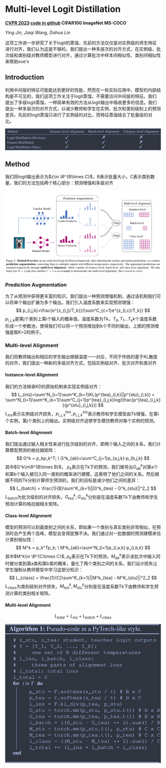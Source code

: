 # Multi-level Logit Distillation

**[CVPR 2023](https://openaccess.thecvf.com/content/CVPR2023/html/Jin_Multi-Level_Logit_Distillation_CVPR_2023_paper.html)	[code in github](https://github.com/Jin-Ying/Multi-Level-Logit-Distillation)	CIFAR100  ImageNet  MS-COCO**

*Ying Jin, Jiaqi Wang, Dahua Lin*

这项工作进一步研究了关于logit的蒸馏，先前的方法仅仅是对实例级的师生特征进行对齐，我们认为这是不够的，我们提出一种多层次的对齐方式，在实例级、批次级和类别级对教师模型进行对齐，通过计算批次中样本间相似性、类别间相似性来帮助xue's

## Introduction 

利用中间层的特征可能能达到更好的性能，然而在一些实际应用中，模型的内部结构是不可见的，我们这项工作关注于logit蒸馏，不需要访问中间层的特征。我们提出了多级logit蒸馏，一种简单有效的方法从logit输出中吸收更多的信息。我们提出一种多层次的对齐方式，以减少教师和学生在实例、批次和类别级别上的预测差异。先前的logit蒸馏只进行了实例级的对比，而特征蒸馏结合了批量级的对比。

![image-20240403101531471](imgs/image-20240403101531471.png)

## Method

我们将logit输出表示为$z\in \R^{B\times C}$，B表示批量大小，C表示类别数量，我们的方法包括两个核心部分：预测增强和多层对齐

![image-20240403103113908](imgs/image-20240403103113908.png)

### Prediction Augmentation

为了从预测中获得更丰富的知识，我们提出一种预测增强机制，通过该机制我们可以将单个输出扩展为多个输出。我们引入温度系数来实现预测增强：
$$
p_{i,j,k}=\frac{e^{z_{i,j}/T_k}}{\sum^C_{c=1}e^{z_{i,c}/T_k}}
$$
$p_{i,j,k}$是第j个类别上第i个输入的概率值，温度系数为Tk，$T_0,T_1...T_k$k个温度系数形成一个参数池，使得我们可以将一个预测增加到k个不同的输出，上图的预测增强是取K=2的例子。

### Multi-level Alignment

我们将教师输出和相应的学生输出根据温度一一对应，不同于传统的基于KL散度的对齐，我们提出一种新的多级对齐方式，包括实例级对齐、批次对齐和类对齐

#### Instance-level Alignment

我们的方法继承KD的原始机制来实现实例级对齐：
$$
L_{ins}=\sum^N_{i=1}\sum^K_{k=1}KL(p^{tea}_{i,k}||p^{stu}_{i,k}) = \sum^N_{i=1}\sum^K_{k=1}\sum^C_{j=1}p^{tea}_{i,j,k}log(\frac{p^{tea}_{i,j,k}}{p^{stu}_{i,j,k}})
$$
$L_{ins}$表示实例级对齐损失，$p^{tea}_{i,j,k}, p^{stu}_{i,j,k}$表示教师和学生模型由Tk增强，在第i个实例，第j个类别上的输出。实例级对齐迫使学生模仿教师对每个实例的预测。

#### Batch-level Alignment

我们提出通过输入相关性来进行批次级别的对齐，即两个输入之间的关系，我们计算模型预测的格拉姆矩阵：
$$
G^k = p_kp_k^T; \ G^k_{ab}=\sum^C_{j=1}p_{a,j,k}·p_{b,j,k}
$$
其中$G^k\in\R^{B\times B}$， $p_k$表示在Tk下的预测，我们推导出$G^k_{ab}$对第a个和第b个输入被归入同一类别的概率进行建模，这表明了他们之间的关系。然后根据不同的Tk分别计算师生预测的，我们的目标是减少他们之间的差异：
$$
L_{batch} = \frac{1}{B}\sum^K_{k=1}||G^k_{tea} - G^k_{stu}||^2_2
$$
$L_{batch}$为批次级别的对齐损失，$G^k_{tea}, G^k_{stu}$分别是在温度系数Tk下由教师和学生预测计算的格拉姆相关矩阵。

#### Class-level Alignment

模型的预测可以刻画类别之间的关系，即如果一个类别与真实类别非常相似，在预测时会产生两个高峰，模型会变得犹豫不决。我们通过对一批数据的预测建模来估计类别相似性：
$$
M^k = p_k^Tp_k; \ M^k_{ab}=\sum^N_{i=1}p_{i,a,k}·p_{i,b,k}
$$
其中$M^k\in \R^{C\times C}$, $p_k$表示在Tk下的预测，$M^k_{ab}$表示该批次中输入同时被分类到第a类和第b类的概率，量化了两个类别之间的关系。我们设计损失让学生强制从教师模型中学习这部分知识：
$$
L_{class} = \frac{1}{C}\sum^K_{k=1}||M^k_{tea} - M^K_{stu}||^2_2
$$
$L_{class}$为类别级别对齐损失，$M^k_{tea}, M^k_{stu}$分别是在温度系数Tk下由教师和学生预测计算的类别相关矩阵。

#### Multi-level Alignment 

$$
L_{total} = L_{ins} + L_{batch} + L_{class}
$$

![image-20240403112901240](imgs/image-20240403112901240.png)
